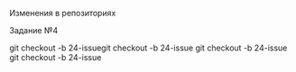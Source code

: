 Изменения в репозиториях
 
 Задание №4
 
git checkout -b 24-issuegit checkout -b 24-issue
git checkout -b 24-issue
git checkout -b 24-issue
